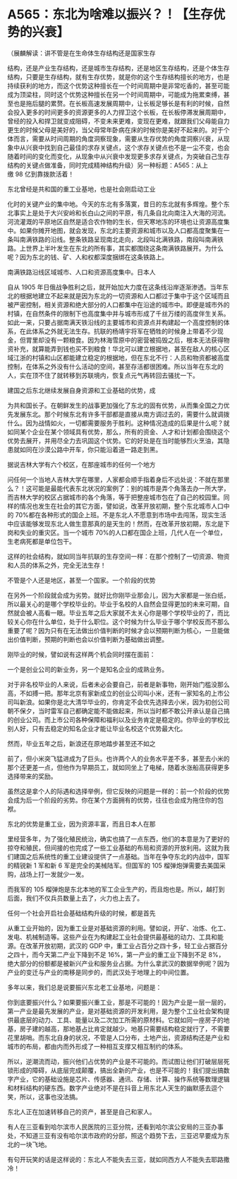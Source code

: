 # A565：东北为啥难以振兴？！【生存优势的兴衰】

（展麟解读：讲不管是在生命体生存结构还是国家生存

结构，还是产业生存结构，还是城市生存结构，还是地区生存结构，还是个体生存结构，只要是生存结构，就有生存优势，就是你的这个生存结构擅长的地方，也是持续获利的地方，而这个优势这种擅长在一个时间周期中是非常吃香的，甚至可能成为顶梁柱，同时这个优势这种擅长在另一个时间周期中，可能成为拖累束缚，甚至也是拖后腿的累赘。在长板高速发展周期中，让长板足够长是有利的时候，自然会投入更多的时间更多的资源更多的人力捍卫这个长板，在长板停滞发展周期中，曾经的投入和捍卫就变成阻碍，不变未来更难，变现在更难，就跟我们父母能自力更生的时候父母是美好的，当父母常年卧病在床的时候你是美好不起来的。对于个体而言，需要从时间周期的角度洞察现象，需要从生存优势的角度洞察兴衰，从现象中从兴衰中找到自己最佳的求存关键点，这个求存关键点也不是一尘不变，也会随着时间的变化而变化，从现象中从兴衰中发现更多求存关键点，为突破自己生存结构的关键点做准备，同时完成精神结构升级）另一种标题：A565：从上缴 98 亿到靠拨款活着！

东北曾经是共和国的重工业基地，也是社会刚启动工业

化时的关键产业的集中地。今天的东北有多落寞，昔日的东北就有多辉煌。整个东北事实上是处于大兴安岭和长白山之间的平原，有几条自北向南注入大海的河流。河流灌溉的平原地区自然是适合农作物的生长，但天寒地冻的环境也让资源高度集中。如果你摊开地图，就会发现，东北的主要资源和城市以及人口都高度聚集在一条叫南满铁路的沿线。整条铁路呈现南北走向，北段叫北满铁路，南段叫南满铁路。上世界上半叶发生在东北的所有事，其实都围绕这条南满铁路展开。为什么呢？因为东北的钱、矿、人和权都深度捆绑在这条铁路上。

南满铁路沿线区域城市、人口和资源高度集中。日本人

自从 1905 年日俄战争胜利之后，就开始加大力度在这条线沿岸逐渐渗透。当年东北的根据地建立不起来就是因为东北的一切资源和人口都过于集中于这个区域而且被严密控制，相关资源和绝大部分的人口都集中在沿途的城市中。即便是城市外的村镇，在自然条件的限制下也高度集中并与城市形成了千丝万缕的高度伴生关系。如此一来，只要占据南满天铁沿线的主要城市和资源点并构建起一个高度控制的体系，在此体系之外就无法生存。抗联的杨靖宇将军在牺牲的时候身上带着不少现金，但胃里却没有一颗粮食。因为林海雪原中的密营被捣毁之后，根本无法获得物资补充，就算能弄到钱也买不到粮食！华北可以建立根据地，甚至在敌人的核心区域江浙的村镇和山区都能建立稳定的根据地，但在东北不行：人员和物资都被高度控制，在体系之外没有什么活动的空间，甚至存活都很困难。所以当年在东北的人，实在顶不住了就转移到苏联境内，恢复点元气再转回去骚扰一下。

建国之后东北继续发展自身资源和工业基础的优势，成

为共和国长子。在朝鲜发生的战事更加强化了东北的固有优势，从而集全国之力优先发展东北。那个时候东北有许多干部都是直接从南方调过去的，需要什么就调拨什么。因为战情如火，一切都需要服务于胜利。这种情况造成的后果是什么呢？就如同某个企业在某个领域具有优势，那么，所有的资金、人才和计划都会围绕这个优势去展开，并用尽全力去巩固这个优势。它的好处是在当时能够烈火烹油，其隐患就如同在沙漠公路中开车，你只能沿着道一路走到黑。

据说吉林大学有六个校区，在那座城市的任何一个地方

问任何一个当地人吉林大学在哪里，人家都会顺手指着身后不远处说：不就在那里么？！这可能是最能代表东北状况的案例了：别的城市是弄个角落去办一所大学，而吉林大学的校区占据城市的各个角落，等于把整座城市包在了自己的校园里。同样的情况也发生在社会的其它方面，譬如说，改革开放初期，整个东北城市人口中的 70%都在各种形式的国企上班。不是东北人不愿意到市场中去闯荡，现实生活中应该能够发现东北人做生意那真的是天生的！然而，在改革开放初期，东北是下岗和失业的重灾区。当一个城市 70%的人口都在国企上班，几代人在一个单位，生老病死都是单位包干。

这样的社会结构，就如同当年抗联的生存空间一样：在那个控制了一切资源、物资和人员的体系之外，完全无法生存！

不管是个人还是地区，甚至一个国家。一个阶段的优势

在另外一个阶段就会成为劣势。就好比你刚毕业那会儿，因为大家都是一张白纸，所以最关心的是哪个学校毕业的。毕业于名校的人自然会显得更加的未来可期，自然就会被人高看一眼。毕业五年之后大家就不太关心你是哪个学校毕业的了，而比较关心你在什么单位，处于什么职位。这个时候为什么毕业于哪个学校反而不那么重要了呢？因为只有在无法做出价值判断的时候才会以预期判断为核心，一旦能做出价值判断，预期的判断也会以价值判断为基础做出调整。

刚毕业的时候，譬如说有这样两个机会同时摆在面前：

一个是创业公司的新业务，另一个是知名企业的成熟业务。

对于非名校毕业的人来说，后者未必会要自己，前者是新事物，刚开始门槛没那么高，不如搏一把。那年北京有家新成立的创业公司叫小米，还有一家知名的上市公司叫新浪。如果你是北大清华毕业的，你肯定不会优先选择去小米，因为初创公司朝不保夕，当时雷军自己都确定能不能做起来，所以当时都不敢公开承认是自己搞的创业公司。而上市公司各种保障和福利以及业务肯定是稳定的。你毕业的学校比别人好，只有去稳定的知名企业才能让毕业名校这个优势最大化。

然而，毕业五年之后，新浪还在原地踏步甚至还不如之

前了，但小米突飞猛进成为了巨头。也许两个人的业务水平差不多，甚至去小米的那个还更差一点，但他作为早期员工，就如同坐上了电梯，随着水涨船高获得更多选择带来的奖励。

虽然这是拿个人的际遇和选择举例，但它反映的问题是一样的：前一个阶段的优势会成为后一个阶段的劣势。你在某个方面拥有的优势，往往也会成为拖住你的包袱。

东北的优势是重工业，因为资源丰富，而且日本人在那

里经营多年，为了强化殖民统治，确实也搞了一点东西，他们的本意是为了更好的掠夺和殖民，但间接的也完成了一些工业基础的布局和资源的开放利用。这就为我们建国之后系统性的重工业建设提供了一点基础。当年在争夺东北的内战中，国军的精锐新 1 军和新 6 军是完全的美械陆军。但国军的 105 榴弹炮弹需要去美国采购，战场上打一发就少一发。

而我军的 105 榴弹炮是东北本地的军工企业生产的，而且炮也是。所以，越打到后面，我们不仅兵员数量上去了，火力也上去了。

任何一个社会开启社会基础结构升级的时候，都是首先

从重工业开始的，因为重工业是对基础资源的利用。譬如说，开矿、冶炼、化工、发电、机械制造等。这些产业在为构建起工业社会提供最基础的动力、工具和能源。在改革开放初期，武汉的 GDP 中，重工业占百分之四十多，轻工业占据百分之四十，而今天第二产业下降到不足 16%，第一产业的重工业下降到不足 8%，绝大部分的份额都是被新兴产业和服务业占据。为什么拿武汉的数据举例呢？因为产业的变迁与产业的南移是同步的，而武汉处于地理上的中间位置。

多年以来，我们总是说要振兴东北老工业基地，问题是：

你到底要振兴什么？如果要振兴重工业，那是不可能的！因为产业是一层一层的，第一产业是最先发展的产业，是对基础资源的开发利用，是为整个工业社会架构提供最底层的动力、工具、能量以及二次加工所需的原材料。它就如同一座房子的地基，房子建的越高，那地基占比肯定就越少。地基只需要结构稳定就行了，不需要花里胡哨。而东北自身的状况，不管是人口分布，土地产出，资源结构还是产业和城市的布局，都由内而外形成了一种相互支撑又相互制约的体系。

所以，逆潮流而动，振兴他们占优势的产业是不可能的。而试图让他们打破层层死锁形成的障碍，从底层完成颠覆，搞出全新的产业，也是不可能的！我们提出搞数字产业，它的基础设施是芯片、传感器、通讯、存储、计算、操作系统等数理逻辑和材料结构的硬东西。数字产业绝对不是在抖音上用东北人天生的幽默感去逗个笑，所以，这事也没法搞。

东北人正在加速转移自己的资产，甚至是自己和家人。

有人在三亚看到哈尔滨市人民医院的三亚分院，还看到哈尔滨公安局的三亚办事处，不知道三亚有没有哈尔滨市政府的分部，照这个趋势下去，三亚迟早要成为东北的一块飞地。

有句开玩笑的话是这样说的：东北人不能失去三亚，就如同西方人不能失去耶路撒冷！